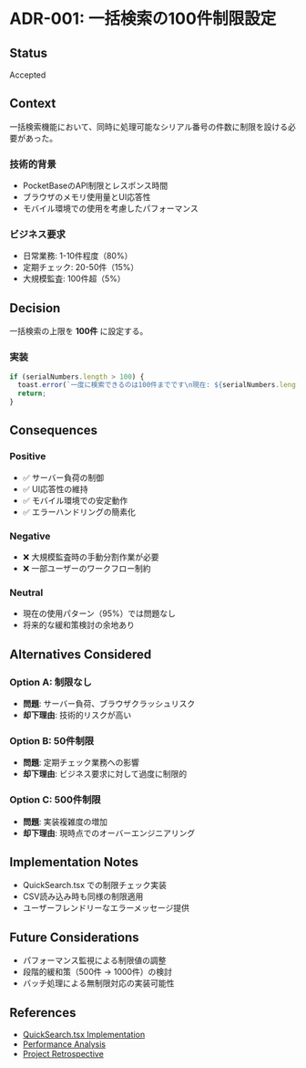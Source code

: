 # ADR-001: 一括検索の100件制限設定

## Status
Accepted

## Context
一括検索機能において、同時に処理可能なシリアル番号の件数に制限を設ける必要があった。

### 技術的背景
- PocketBaseのAPI制限とレスポンス時間
- ブラウザのメモリ使用量とUI応答性
- モバイル環境での使用を考慮したパフォーマンス

### ビジネス要求
- 日常業務: 1-10件程度（80%）
- 定期チェック: 20-50件（15%）
- 大規模監査: 100件超（5%）

## Decision
一括検索の上限を **100件** に設定する。

### 実装
```typescript
if (serialNumbers.length > 100) {
  toast.error(`一度に検索できるのは100件までです\n現在: ${serialNumbers.length}件`);
  return;
}
```

## Consequences

### Positive
- ✅ サーバー負荷の制御
- ✅ UI応答性の維持
- ✅ モバイル環境での安定動作
- ✅ エラーハンドリングの簡素化

### Negative
- ❌ 大規模監査時の手動分割作業が必要
- ❌ 一部ユーザーのワークフロー制約

### Neutral
- 現在の使用パターン（95%）では問題なし
- 将来的な緩和策検討の余地あり

## Alternatives Considered

### Option A: 制限なし
- **問題**: サーバー負荷、ブラウザクラッシュリスク
- **却下理由**: 技術的リスクが高い

### Option B: 50件制限
- **問題**: 定期チェック業務への影響
- **却下理由**: ビジネス要求に対して過度に制限的

### Option C: 500件制限
- **問題**: 実装複雑度の増加
- **却下理由**: 現時点でのオーバーエンジニアリング

## Implementation Notes
- QuickSearch.tsx での制限チェック実装
- CSV読み込み時も同様の制限適用
- ユーザーフレンドリーなエラーメッセージ提供

## Future Considerations
- パフォーマンス監視による制限値の調整
- 段階的緩和策（500件 → 1000件）の検討
- バッチ処理による無制限対応の実装可能性

## References
- [QuickSearch.tsx Implementation](../frontend/src/components/QuickSearch.tsx)
- [Performance Analysis](./TECHNICAL_DEBT_ANALYSIS.md)
- [Project Retrospective](./PROJECT_RETROSPECTIVE.md)
